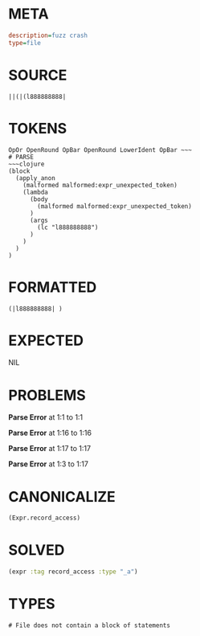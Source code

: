 # META
~~~ini
description=fuzz crash
type=file
~~~
# SOURCE
~~~roc
||(|(l888888888|
~~~
# TOKENS
~~~text
OpOr OpenRound OpBar OpenRound LowerIdent OpBar ~~~
# PARSE
~~~clojure
(block
  (apply_anon
    (malformed malformed:expr_unexpected_token)
    (lambda
      (body
        (malformed malformed:expr_unexpected_token)
      )
      (args
        (lc "l888888888")
      )
    )
  )
)
~~~
# FORMATTED
~~~roc
(|l888888888| )
~~~
# EXPECTED
NIL
# PROBLEMS
**Parse Error**
at 1:1 to 1:1

**Parse Error**
at 1:16 to 1:16

**Parse Error**
at 1:17 to 1:17

**Parse Error**
at 1:3 to 1:17

# CANONICALIZE
~~~clojure
(Expr.record_access)
~~~
# SOLVED
~~~clojure
(expr :tag record_access :type "_a")
~~~
# TYPES
~~~roc
# File does not contain a block of statements
~~~
